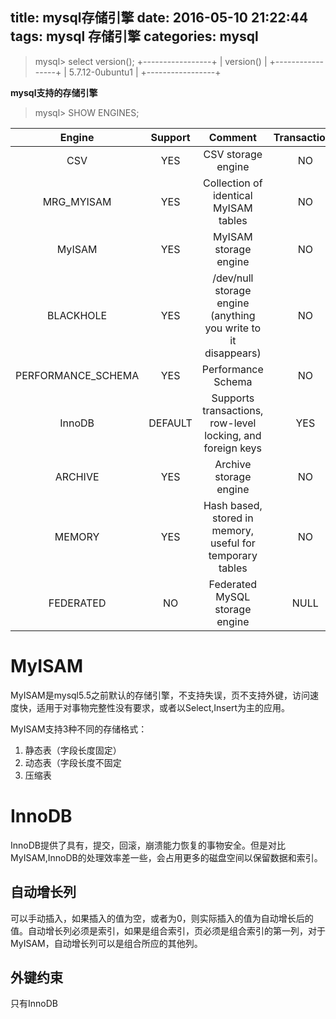 title: mysql存储引擎
date: 2016-05-10 21:22:44
tags:
 mysql
 存储引擎
categories:
 mysql
---

>mysql> select version();
+-----------------+
| version()       |
+-----------------+
| 5.7.12-0ubuntu1 |
+-----------------+

<!-- more-->

**mysql支持的存储引擎**

>mysql> SHOW ENGINES;

| Engine             | Support | Comment                                                        | Transactions | XA   | Savepoints |
| :--:               | :--:    | :--:                                                           | :--:         | :--: | :--:       |
| CSV                | YES     | CSV storage engine                                             | NO           | NO   | NO         |
| MRG_MYISAM         | YES     | Collection of identical MyISAM tables                          | NO           | NO   | NO         |
| MyISAM             | YES     | MyISAM storage engine                                          | NO           | NO   | NO         |
| BLACKHOLE          | YES     | /dev/null storage engine (anything you write to it disappears) | NO           | NO   | NO         |
| PERFORMANCE_SCHEMA | YES     | Performance Schema                                             | NO           | NO   | NO         |
| InnoDB             | DEFAULT | Supports transactions, row-level locking, and foreign keys     | YES          | YES  | YES        |
| ARCHIVE            | YES     | Archive storage engine                                         | NO           | NO   | NO         |
| MEMORY             | YES     | Hash based, stored in memory, useful for temporary tables      | NO           | NO   | NO         |
| FEDERATED          | NO      | Federated MySQL storage engine                                 | NULL         | NULL | NULL       |


# MyISAM
MyISAM是mysql5.5之前默认的存储引擎，不支持失误，页不支持外键，访问速度快，适用于对事物完整性没有要求，或者以Select,Insert为主的应用。

MyISAM支持3种不同的存储格式：
1. 静态表（字段长度固定）
2. 动态表（字段长度不固定
3. 压缩表

# InnoDB
InnoDB提供了具有，提交，回滚，崩溃能力恢复的事物安全。但是对比MyISAM,InnoDB的处理效率差一些，会占用更多的磁盘空间以保留数据和索引。
## 自动增长列
可以手动插入，如果插入的值为空，或者为0，则实际插入的值为自动增长后的值。自动增长列必须是索引，如果是组合索引，页必须是组合索引的第一列，对于MyISAM，自动增长列可以是组合所应的其他列。

## 外键约束
只有InnoDB
